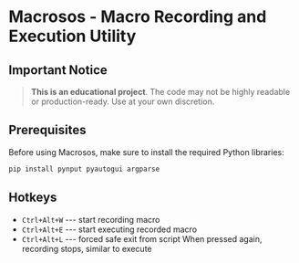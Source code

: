 
# Macrosos - Macro Recording and Execution Utility

##  Important Notice

> **This is an educational project**. The code may not be highly readable or production-ready. Use at your own discretion.

##  Prerequisites

Before using Macrosos, make sure to install the required Python libraries:

```bash
pip install pynput pyautogui argparse
```

## Hotkeys

* `Ctrl+Alt+W`  --- start recording macro
* `Ctrl+Alt+E` --- start executing recorded macro
* `Ctrl+Alt+L` --- forced safe exit from script
  When pressed again, recording stops, similar to execute
